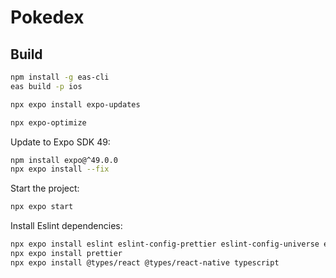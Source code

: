 # Pokedex

## Build
```sh
npm install -g eas-cli
eas build -p ios
```

```sh
npx expo install expo-updates
```

```sh
npx expo-optimize
```

Update to Expo SDK 49:
```sh
npm install expo@^49.0.0
npx expo install --fix
```

Start the project:
```sh
npx expo start  
```

Install Eslint dependencies:
```sh
npx expo install eslint eslint-config-prettier eslint-config-universe eslint-plugin-react-hooks
npx expo install prettier
npx expo install @types/react @types/react-native typescript
```